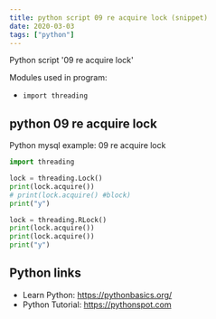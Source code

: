 ```yaml
---
title: python script 09 re acquire lock (snippet)
date: 2020-03-03
tags: ["python"]
---
```

Python script '09 re acquire lock'


Modules used in program: 
* `import threading`

## python 09 re acquire lock

Python mysql example: 09 re acquire lock

```python
import threading

lock = threading.Lock()
print(lock.acquire())
# print(lock.acquire() #block)
print("y")

lock = threading.RLock()
print(lock.acquire())
print(lock.acquire())
print("y")


```

## Python links

- Learn Python: https://pythonbasics.org/
- Python Tutorial: https://pythonspot.com
